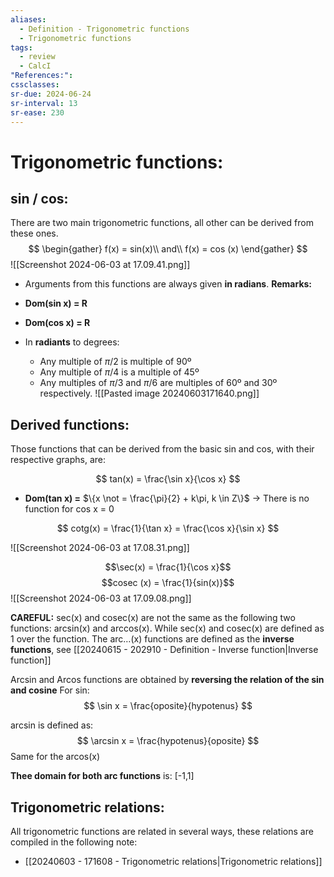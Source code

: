 ```yaml
---
aliases:
  - Definition - Trigonometric functions
  - Trigonometric functions
tags:
  - review
  - CalcI
"References:": 
cssclasses:
sr-due: 2024-06-24
sr-interval: 13
sr-ease: 230
---
```

# Trigonometric functions:
## sin / cos:
There are two main trigonometric functions, all other can be derived from these ones. 
$$
\begin{gather}
f(x) = sin(x)\\
and\\
f(x) = cos (x)
\end{gather}
$$
![[Screenshot 2024-06-03 at 17.09.41.png]]
+ Arguments from this functions are always given **in radians**. 
**Remarks:**
+ **Dom(sin x) = R**
+ **Dom(cos x) = R**
+ In **radiants** to degrees:

	+ Any multiple of $\pi/2$ is multiple of 90º
	+ Any multiple of $\pi/4$ is a multiple of 45º
	+ Any multiples of $\pi/3$ and $\pi/6$ are multiples of 60º and 30º respectively.
 ![[Pasted image 20240603171640.png]]
## Derived functions:
Those functions that can be derived from the basic sin and cos, with their respective graphs, are: 

$$
tan(x) = \frac{\sin x}{\cos x}
$$
+ **Dom(tan x) =** $\{x \not = \frac{\pi}{2} + k\pi, k \in Z\}$ → There is no function for cos x = 0

$$
cotg(x) = \frac{1}{\tan x} = \frac{\cos x}{\sin x}
$$

![[Screenshot 2024-06-03 at 17.08.31.png]]

$$\sec(x) = \frac{1}{\cos x}$$
$$cosec (x) = \frac{1}{sin(x)}$$
![[Screenshot 2024-06-03 at 17.09.08.png]]

**CAREFUL:** sec(x) and cosec(x) are not the same as the following two functions: arcsin(x) and arccos(x). 
While sec(x) and cosec(x) are defined as 1 over the function. The arc…(x) functions are defined as the **inverse functions**, see [[20240615 - 202910 - Definition - Inverse function|Inverse function]]


Arcsin and Arcos functions are obtained by **reversing the relation of the sin and cosine** 
For sin: 
$$
\sin x = \frac{oposite}{hypotenus}
$$

arcsin is defined as: 
$$
\arcsin x = \frac{hypotenus}{oposite}
$$
Same for the arcos(x)

**Thee domain for both arc functions** is: [-1,1]

## Trigonometric relations:
All trigonometric functions are related in several ways, these relations are compiled in the following note: 
+ [[20240603 - 171608 - Trigonometric relations|Trigonometric relations]]